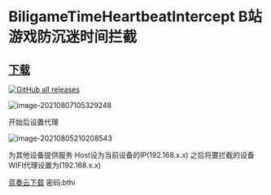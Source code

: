 # BiligameTimeHeartbeatIntercept B站游戏防沉迷时间拦截

## [下载](https://github.com/Enaium/BiligameTimeHeartbeatIntercept/releases)

[![GitHub all releases](https://img.shields.io/github/downloads/enaium/BiligameTimeHeartbeatIntercept/total?style=for-the-badge)](https://github.com/Enaium/BiligameTimeHeartbeatIntercept/releases)

![image-20210807105329248](https://gitee.com/Enaium/imgbed/raw/master/image-20210807105329248.png)

开始后设置代理

![image-20210805210208543](https://gitee.com/Enaium/imgbed/raw/master/image-20210805210208543.png)

为其他设备提供服务 Host设为当前设备的IP(192.168.x.x) 之后将要拦截的设备WIFI代理设置为(192.168.x.x)

[蓝奏云下载](https://enaium.lanzoui.com/b0c3l21te) 密码:bthi


